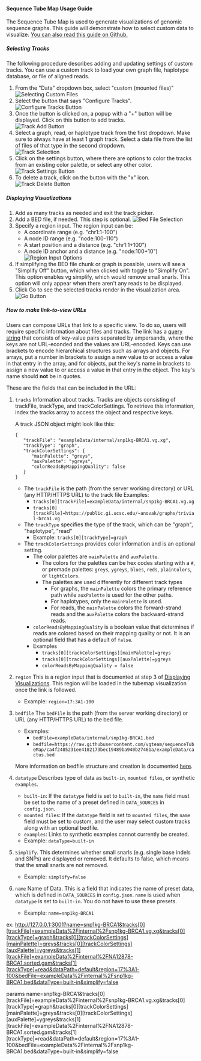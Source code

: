 #### Sequence Tube Map Usage Guide
The Sequence Tube Map is used to generate visualizations of genomic sequence graphs. This guide will demonstrate how to select custom data to visualize. [You can also read this guide on Github.](https://github.com/vgteam/sequenceTubeMap/blob/master/public/help/help.md)


##### Selecting Tracks
The following procedure describes adding and updating settings of custom tracks. You can use a custom track to load your own graph file, haplotype database, or file of aligned reads.

1. From the "Data" dropdown box, select "custom (mounted files)"  
![Selecting Custom Files](helpGuideImages/img1.png)  
2. Select the button that says "Configure Tracks".  
![Configure Tracks Button](helpGuideImages/img2.png)
3. Once the button is clicked on, a popup with a "+" button will be displayed. Click on this button to add tracks.  
![Track Add Button](helpGuideImages/img3.png)  
4. Select a graph, read, or haplotype track from the first dropdown. Make sure to always have at least 1 graph track. Select a data file from the list of files of that type in the second dropdown.  
![Track Selection](helpGuideImages/img4.png)  
5. Click on the settings button, where there are options to color the tracks from an existing color palette, or select any other color.  
![Track Settings Button](helpGuideImages/img5.png)  
7. To delete a track, click on the button with the "x" icon.  
![Track Delete Button](helpGuideImages/img6.png)

##### Displaying Visualizations
1. Add as many tracks as needed and exit the track picker. 
2. Add a BED file, if needed. This step is optional.
![Bed File Selection](helpGuideImages/img7.png)
3. Specify a region input. The region input can be:
   * A coordinate range (e.g. "chr1:1-100")
   * A node ID range (e.g. "node:100-110")
   * A start position and a distance (e.g. "chr1:1+100")
   * A node ID anchor and a distance (e.g. "node:100+10")
![Region Input Options](helpGuideImages/img8.png)
4. If simplifying the BED file chunk or graph is possible, users will see a "Simplify Off" button, which when clicked with toggle to "Simplify On". This option enables vg simplify, which would remove small snarls. This option will only appear when there aren't any reads to be displayed. 
5. Click Go to see the selected tracks render in the visualization area.
![Go Button](helpGuideImages/img9.png)

##### How to make link-to-view URLs
Users can compose URLs that link to a specific view. To do so, users will require specific information about files and tracks. The link has a [query string](https://en.wikipedia.org/wiki/Query_string#Structure) that consists of key-value pairs separated by ampersands, where the keys are not URL-econded and the values are URL-encoded. Keys can use brackets to encode hierarchical structures such as arrays and objects. For arrays, put a number in brackets to assign a new value to or access a value in that entry in the array, and for objects, put the key's name in brackets to assign a new value to or access a value in that entry in the object. The key's name should **not** be in quotes.

These are the fields that can be included in the URL:
1. `tracks` 
   Information about tracks. Tracks are objects consisting of trackFile, trackType, and trackColorSettings. To retrieve this information, index the tracks array to access the object and respective keys.

   A track JSON object might look like this:
   ```
   {
      "trackFile": "exampleData/internal/snp1kg-BRCA1.vg.xg",
      "trackType": "graph",
      "trackColorSettings": {
         "mainPalette": "greys",
         "auxPalette": "ygreys",
         "colorReadsByMappingQuality": false
      }
   }
   ```

   * The `trackFile` is the path (from the server working directory) or URL (any HTTP/HTTPS URL) to the track file 
     Examples:
      * `tracks[0][trackFile]=exampleData/internal/snp1kg-BRCA1.vg.xg`
      * `tracks[0][trackFile]=https://public.gi.ucsc.edu/~anovak/graphs/trivial-brca1.vg`
   * The `trackType` specifies the type of the track, which can be "graph", "haplotype", "read"
      * Example: `tracks[0][trackType]=graph`
   * The `trackColorSettings` provides color information and is an optional setting.
      * The color palettes are `mainPalette` and `auxPalette`. 
         * The colors for the palettes can be hex codes starting with a `#`, or premade palettes: `greys`, `ygreys`, `blues`, `reds`, `plainColors`, or `lightColors`. 
         * The palettes are used differently for different track types
            * For graphs, the `mainPalette` colors the primary reference path while `auxPalette` is used for the other paths. 
            * For haplotypes, only the `mainPalette` is used. 
            - For reads, the `mainPalette` colors the forward-strand reads and the `auxPalette` colors the backward-strand reads. 
      * `colorReadsByMappingQuality` is a boolean value that determines if reads are colored based on their mapping quality or not. It is an optional field that has a default of `false`. 
      * Examples
         * `tracks[0][trackColorSettings][mainPalette]=greys`
         * `tracks[0][trackColorSettings][auxPalette]=ygreys`
         * `colorReadsByMappingQuality = false`
2. `region`
   This is a region input that is documented at step 3 of
   [Displaying Visualizations](#displaying-visualizations). This region will be loaded in the tubemap visualization once the link is followed.
   * Example: `region=17:3A1-100`
3. `bedfile`
   The `bedFile` is the path (from the server working directory) or URL (any HTTP/HTTPS URL) to the bed file. 
   * Examples:
      * `bedFile=exampleData/internal/snp1kg-BRCA1.bed`
      * `bedfile=https://raw.githubusercontent.com/vgteam/sequenceTubeMap/ca4f2485231ee4182173bec19489ba940b27461a/exampleData/cactus.bed`
      
   More information on bedfile structure and creation is documented [here](https://github.com/vgteam/sequenceTubeMap?tab=readme-ov-file#preparing-subgraphs-in-advance). 
4. `datatype`
   Describes type of data as `built-in`, `mounted files`, or synthetic `examples`.
      * `built-in`: If the `datatype` field is set to `built-in`, the `name` field must be set to the name of a preset defined in `DATA_SOURCES` in `config.json`.
      * `mounted files`: If the `datatype` field is set to `mounted files`, the `name` field must be set to custom, and the user may select custom tracks along with an optional bedfile.
      * `examples`: Links to synthetic examples cannot currently be created.
   * Example: `dataType=built-in`
5. `Simplify`. 
   This determines whether small snarls (e.g. single base indels and SNPs) are displayed or removed. It defaults to false, which means that the small snarls are not removed.
   * Example: `simplify=false`
6. `name` 
   Name of Data. This is a field that indicates the name of preset data, which is defined in `DATA_SOURCES` in `config.json`. `name` is used when `datatype` is set to `built-in`. You do not have to use these presets. 
   * Example: `name=snp1kg-BRCA1`


ex: http://127.0.0.1:3001?name=snp1kg-BRCA1&tracks[0][trackFile]=exampleData%2Finternal%2Fsnp1kg-BRCA1.vg.xg&tracks[0][trackType]=graph&tracks[0][trackColorSettings][mainPalette]=greys&tracks[0][trackColorSettings][auxPalette]=ygreys&tracks[1][trackFile]=exampleData%2Finternal%2FNA12878-BRCA1.sorted.gam&tracks[1][trackType]=read&dataPath=default&region=17%3A1-100&bedFile=exampleData%2Finternal%2Fsnp1kg-BRCA1.bed&dataType=built-in&simplify=false

params  name=snp1kg-BRCA1&tracks[0][trackFile]=exampleData%2Finternal%2Fsnp1kg-BRCA1.vg.xg&tracks[0][trackType]=graph&tracks[0][trackColorSettings][mainPalette]=greys&tracks[0][trackColorSettings][auxPalette]=ygreys&tracks[1][trackFile]=exampleData%2Finternal%2FNA12878-BRCA1.sorted.gam&tracks[1][trackType]=read&dataPath=default&region=17%3A1-100&bedFile=exampleData%2Finternal%2Fsnp1kg-BRCA1.bed&dataType=built-in&simplify=false
